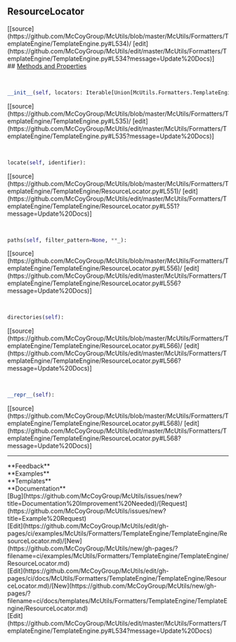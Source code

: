 ## <a id="McUtils.Formatters.TemplateEngine.TemplateEngine.ResourceLocator">ResourceLocator</a> 

<div class="docs-source-link" markdown="1">
[[source](https://github.com/McCoyGroup/McUtils/blob/master/McUtils/Formatters/TemplateEngine/TemplateEngine.py#L534)/
[edit](https://github.com/McCoyGroup/McUtils/edit/master/McUtils/Formatters/TemplateEngine/TemplateEngine.py#L534?message=Update%20Docs)]
</div>









<div class="collapsible-section">
 <div class="collapsible-section collapsible-section-header" markdown="1">
## <a class="collapse-link" data-toggle="collapse" href="#methods" markdown="1"> Methods and Properties</a> <a class="float-right" data-toggle="collapse" href="#methods"><i class="fa fa-chevron-down"></i></a>
 </div>
 <div class="collapsible-section collapsible-section-body collapse show" id="methods" markdown="1">
 
<a id="McUtils.Formatters.TemplateEngine.TemplateEngine.ResourceLocator.__init__" class="docs-object-method">&nbsp;</a> 
```python
__init__(self, locators: Iterable[Union[McUtils.Formatters.TemplateEngine.TemplateEngine.ResourcePathLocator, Iterable[str], Tuple[Iterable[str], Union[str, Iterable[str]]]]]): 
```
<div class="docs-source-link" markdown="1">
[[source](https://github.com/McCoyGroup/McUtils/blob/master/McUtils/Formatters/TemplateEngine/TemplateEngine.py#L535)/
[edit](https://github.com/McCoyGroup/McUtils/edit/master/McUtils/Formatters/TemplateEngine/TemplateEngine.py#L535?message=Update%20Docs)]
</div>


<a id="McUtils.Formatters.TemplateEngine.TemplateEngine.ResourceLocator.locate" class="docs-object-method">&nbsp;</a> 
```python
locate(self, identifier): 
```
<div class="docs-source-link" markdown="1">
[[source](https://github.com/McCoyGroup/McUtils/blob/master/McUtils/Formatters/TemplateEngine/TemplateEngine/ResourceLocator.py#L551)/
[edit](https://github.com/McCoyGroup/McUtils/edit/master/McUtils/Formatters/TemplateEngine/TemplateEngine/ResourceLocator.py#L551?message=Update%20Docs)]
</div>


<a id="McUtils.Formatters.TemplateEngine.TemplateEngine.ResourceLocator.paths" class="docs-object-method">&nbsp;</a> 
```python
paths(self, filter_pattern=None, **_): 
```
<div class="docs-source-link" markdown="1">
[[source](https://github.com/McCoyGroup/McUtils/blob/master/McUtils/Formatters/TemplateEngine/TemplateEngine/ResourceLocator.py#L556)/
[edit](https://github.com/McCoyGroup/McUtils/edit/master/McUtils/Formatters/TemplateEngine/TemplateEngine/ResourceLocator.py#L556?message=Update%20Docs)]
</div>


<a id="McUtils.Formatters.TemplateEngine.TemplateEngine.ResourceLocator.directories" class="docs-object-method">&nbsp;</a> 
```python
directories(self): 
```
<div class="docs-source-link" markdown="1">
[[source](https://github.com/McCoyGroup/McUtils/blob/master/McUtils/Formatters/TemplateEngine/TemplateEngine/ResourceLocator.py#L566)/
[edit](https://github.com/McCoyGroup/McUtils/edit/master/McUtils/Formatters/TemplateEngine/TemplateEngine/ResourceLocator.py#L566?message=Update%20Docs)]
</div>


<a id="McUtils.Formatters.TemplateEngine.TemplateEngine.ResourceLocator.__repr__" class="docs-object-method">&nbsp;</a> 
```python
__repr__(self): 
```
<div class="docs-source-link" markdown="1">
[[source](https://github.com/McCoyGroup/McUtils/blob/master/McUtils/Formatters/TemplateEngine/TemplateEngine/ResourceLocator.py#L568)/
[edit](https://github.com/McCoyGroup/McUtils/edit/master/McUtils/Formatters/TemplateEngine/TemplateEngine/ResourceLocator.py#L568?message=Update%20Docs)]
</div>



 </div>
</div>












---


<div markdown="1" class="text-secondary">
<div class="container">
  <div class="row">
   <div class="col" markdown="1">
**Feedback**   
</div>
   <div class="col" markdown="1">
**Examples**   
</div>
   <div class="col" markdown="1">
**Templates**   
</div>
   <div class="col" markdown="1">
**Documentation**   
</div>
   <div class="col" markdown="1">
   
</div>
   <div class="col" markdown="1">
   
</div>
   <div class="col" markdown="1">
   
</div>
</div>
  <div class="row">
   <div class="col" markdown="1">
[Bug](https://github.com/McCoyGroup/McUtils/issues/new?title=Documentation%20Improvement%20Needed)/[Request](https://github.com/McCoyGroup/McUtils/issues/new?title=Example%20Request)   
</div>
   <div class="col" markdown="1">
[Edit](https://github.com/McCoyGroup/McUtils/edit/gh-pages/ci/examples/McUtils/Formatters/TemplateEngine/TemplateEngine/ResourceLocator.md)/[New](https://github.com/McCoyGroup/McUtils/new/gh-pages/?filename=ci/examples/McUtils/Formatters/TemplateEngine/TemplateEngine/ResourceLocator.md)   
</div>
   <div class="col" markdown="1">
[Edit](https://github.com/McCoyGroup/McUtils/edit/gh-pages/ci/docs/McUtils/Formatters/TemplateEngine/TemplateEngine/ResourceLocator.md)/[New](https://github.com/McCoyGroup/McUtils/new/gh-pages/?filename=ci/docs/templates/McUtils/Formatters/TemplateEngine/TemplateEngine/ResourceLocator.md)   
</div>
   <div class="col" markdown="1">
[Edit](https://github.com/McCoyGroup/McUtils/edit/master/McUtils/Formatters/TemplateEngine/TemplateEngine.py#L534?message=Update%20Docs)   
</div>
   <div class="col" markdown="1">
   
</div>
   <div class="col" markdown="1">
   
</div>
   <div class="col" markdown="1">
   
</div>
</div>
</div>
</div>